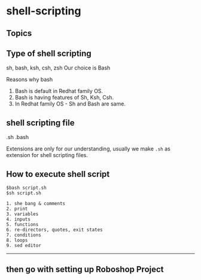 # shell-scripting

## Topics

Type of shell scripting
----------
sh, bash, ksh, csh, zsh
Our choice is Bash


Reasons why bash 
1. Bash is default in Redhat family OS.
2. Bash is having features of Sh, Ksh, Csh.
3. In Redhat family OS - Sh and Bash are same. 


shell scripting file
----------
.sh
.bash


Extensions are only for our understanding, usually we make `.sh` as extension for shell scripting files. 


How to execute shell script
--------

```
$bash script.sh
$sh script.sh
```


```
1. she bang & comments
2. print
3. variables
4. inputs
5. functions
6. re-directors, quotes, exit states
7. conditions
8. loops
9. sed editor

```


-----
then go with setting up Roboshop Project
------

